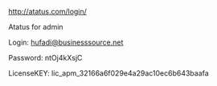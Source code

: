 http://atatus.com/login/

Atatus for admin 

Login: hufadi@businesssource.net

Password: ntOj4kXsjC

LicenseKEY: lic_apm_32166a6f029e4a29ac10ec6b643baafa